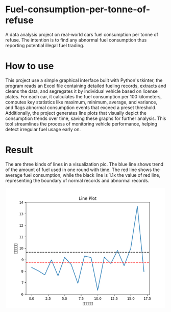 # Fuel-consumption-per-tonne-of-refuse
A data analysis project on real-world cars fuel consumption per tonne of refuse. The intention is to find any abnormal fuel consumption thus reporting potential illegal fuel trading.

# How to use
This project use a simple graphical interface built with Python's tkinter, the program reads an Excel file containing detailed fueling records, extracts and cleans the data, and segregates it by individual vehicle based on license plates. For each car, it calculates the fuel consumption per 100 kilometers, computes key statistics like maximum, minimum, average, and variance, and flags abnormal consumption events that exceed a preset threshold. Additionally, the project generates line plots that visually depict the consumption trends over time, saving these graphs for further analysis. This tool streamlines the process of monitoring vehicle performance, helping detect irregular fuel usage early on.

# Result
The are three kinds of lines in a visualization pic. The blue line shows trend of the amount of fuel used in one round with time. The red line shows the average fuel consumption, while the black line is 1.1x the value of red line, representing the boundary of normal records and abnormal records.
<p align="center">
  <img src="test.png" alt="example result" width="500"/>
</p>



